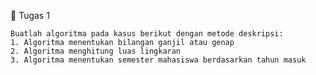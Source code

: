 📘 Tugas 1

    Buatlah algoritma pada kasus berikut dengan metode deskripsi:
    1. Algoritma menentukan bilangan ganjil atau genap
    2. Algoritma menghitung luas lingkaran
    3. Algoritma menentukan semester mahasiswa berdasarkan tahun masuk
